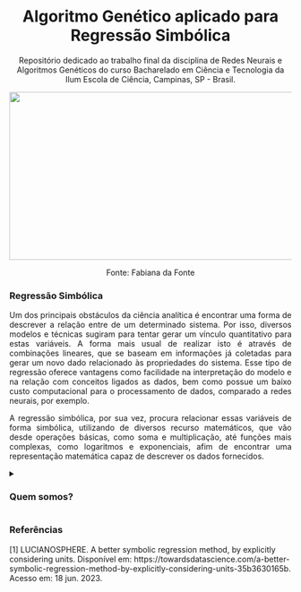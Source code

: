 <h1 align="center"> Algoritmo Genético aplicado para Regressão Simbólica </h1>

<p align="center"> Repositório dedicado ao trabalho final da disciplina de Redes Neurais e Algoritmos Genéticos do curso Bacharelado em Ciência e Tecnologia da Ilum Escola de Ciência, Campinas, SP - Brasil. </p>

<p align="center"> <img src="https://github.com/aaaaclarinha/aaaaclarinha/assets/106619091/b0a94d54-b3a7-4373-afc6-b1fbf1d26b2c", width=900, height=300></p>
<p align="center"> Fonte: Fabiana da Fonte

<h3> Regressão Simbólica </h3>

<p align="justify"> Um dos principais obstáculos da ciência analítica é encontrar uma forma de descrever a relação entre de um determinado sistema. Por isso, diversos modelos e técnicas sugiram para tentar gerar um vínculo quantitativo para estas variáveis. A forma mais usual de realizar isto é através de combinações lineares, que se baseam em informações já coletadas para gerar um novo dado relacionado às propriedades do sistema. Esse tipo de regressão oferece vantagens como facilidade na interpretação do modelo e na relação com conceitos ligados as dados, bem como possue um baixo custo computacional para o processamento de dados, comparado a redes neurais, por exemplo. </p>

<p align="justify"> A regressão simbólica, por sua vez, procura relacionar essas variáveis de forma simbólica, utilizando de diversos recurso matemáticos, que vão desde operações básicas, como soma e multiplicação, até funções mais complexas, como logaritmos e exponenciais, afim de encontrar uma representação matemática capaz de descrever os dados fornecidos. </p>

<details><summary><h3 align="justify"> Quem somos? </h3></summary>
  
<p align="justify"> Somos alunos da Ilum Escola de Ciência! Nosso curso é voltado para uma formação interdisciplinar em Ciência e Tecnologia. Por aqui exploramos diversas áreas do conhecimento e somos convidados a pensar ciência de forma independente e inovadora. </p>

<p align="justify"> Com base nisto, trazemos projetos multidisciplinares, incrementados principalmente em Python, para a plataforma do GitHub. Para conhecer um pouco mais de nosso trabalho, visite nossos perfis:</p>

- Ana Clara Brandão - https://github.com/aaaaclarinha
- Heitor Ribeiro - https://github.com/Vendedor-de-Automoveis
- Marcos de Cerqueira - https://github.com/Karl-Marcos
- Sophia Michel - https://github.com/Sophlechim
  
    </details>
    
  <h3> Referências </h3>
    
<p> [1] LUCIANOSPHERE. A better symbolic regression method, by explicitly considering units. Disponível em: https://towardsdatascience.com/a-better-symbolic-regression-method-by-explicitly-considering-units-35b3630165b. Acesso em: 18 jun. 2023.

‌</p>
    
